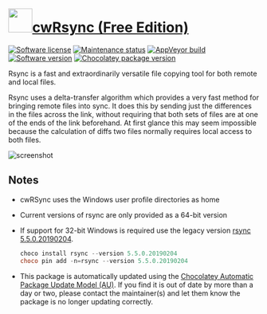 # [<img src="https://cdn.jsdelivr.net/gh/dgalbraith/chocolatey-packages@2b1c888fbc68d148d638cae0b6f0222b97f156db/icons/rsync.png" width="48" height="48" />cwRsync (Free Edition)](https://chocolatey.org/packages/rsync)

[![Software license](https://img.shields.io/badge/License-Simplified%20BSD-green.svg)](https://itefix.net/simplified-bsd-license)
[![Maintenance status](https://img.shields.io/badge/maintained%3F-yes-green.svg)](https://gitHub.com/dgalbraith/chocolatey-packages/graphs/commit-activity)
[![AppVeyor build](https://img.shields.io/appveyor/ci/dgalbraith/chocolatey-packages)](https://ci.appveyor.com/project/dgalbraith/chocolatey-packages)
[![Software version](https://img.shields.io/badge/Source-v6.2.7-blue.svg)](https://www.itefix.net/cwrsync?qt-cwrsync_client=1&qt-cwrsync=1#qt-cwrsync)
[![Chocolatey package version](https://img.shields.io/chocolatey/v/rsync?label=Chocolatey)](https://chocolatey.org/packages/rsync)

Rsync is a fast and extraordinarily versatile file copying tool for both remote and local files.

Rsync uses a delta-transfer algorithm which provides a very fast method for bringing remote files into sync. It does
this by sending just the differences in the files across the link, without requiring that both sets of files are at one
of the ends of the link beforehand. At first glance this may seem impossible because the calculation of diffs two files
normally requires local access to both files.

![screenshot](https://cdn.jsdelivr.net/gh/dgalbraith/chocolatey-packages@2b1c888fbc68d148d638cae0b6f0222b97f156db/automatic/rsync/screenshot.png)

## Notes

* cwRSync uses the Windows user profile directories as home
* Current versions of rsync are only provided as a 64-bit version
* If support for 32-bit Windows is required use the legacy version [rsync 5.5.0.20190204](https://chocolatey.org/packages/rsync/5.5.0.20190204).

  ```powershell
  choco install rsync --version 5.5.0.20190204
  choco pin add -n=rsync --version 5.5.0.20190204
  ```

* This package is automatically updated using the [Chocolatey Automatic Package Update Model (AU)](https://github.com/majkinetor/au/blob/master/README.md).
  If you find it is out of date by more than a day or two, please contact the maintainer(s) and let them know the package is no longer updating correctly.
